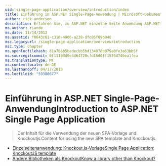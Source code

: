 ```yaml
---
uid: single-page-application/overview/introduction/index
title: Einführung in ASP.NET Single-Page-Anwendung | Microsoft-Dokumentation
author: rick-anderson
description: Erfahren Sie, zu ASP.NET einzelne Seite Anwendung ASP.NET Single-Page Application (SPA) hilft Ihnen, Anwendungen zu erstellen, die erhebliche clientseitige Interakti enthalten...
ms.author: riande
ms.date: 11/14/2012
ms.assetid: f0643c61-c310-4906-a238-dfc86f09b940
msc.legacyurl: /single-page-application/overview/introduction
msc.type: chapter
ms.openlocfilehash: 81a708b5badecbb5bd134078d079a0fe3a63bb5f
ms.sourcegitcommit: 0f1119340e4464720cfd16d0ff15764746ea1fea
ms.translationtype: MT
ms.contentlocale: de-DE
ms.lasthandoff: 04/17/2019
ms.locfileid: "59380677"
---
```

# <a name="introduction-to-aspnet-single-page-application"></a><span data-ttu-id="cbfb8-103">Einführung in ASP.NET Single-Page-Anwendung</span><span class="sxs-lookup"><span data-stu-id="cbfb8-103">Introduction to ASP.NET Single Page Application</span></span>

> <span data-ttu-id="cbfb8-104">Der Inhalt für die Verwendung der neuen SPA-Vorlage und Knockoutjs.</span><span class="sxs-lookup"><span data-stu-id="cbfb8-104">Content for using the new SPA template and Knockoutjs.</span></span>


- [<span data-ttu-id="cbfb8-105">Einzelseitenanwendung: Knockout.js-Vorlage</span><span class="sxs-lookup"><span data-stu-id="cbfb8-105">Single Page Application: KnockoutJS template</span></span>](knockoutjs-template.md)
- [<span data-ttu-id="cbfb8-106">Andere Bibliotheken als Knockout</span><span class="sxs-lookup"><span data-stu-id="cbfb8-106">Know a library other than Knockout?</span></span>](other-libraries.md)
